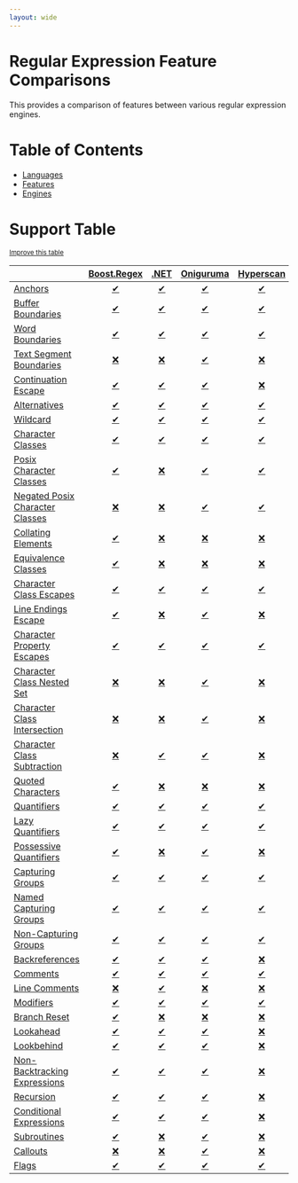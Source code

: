 ```yaml
---
layout: wide
---
```

# Regular Expression Feature Comparisons

This provides a comparison of features between various regular expression engines.

# Table of Contents

- [Languages](languages/index.md)
- [Features](features/index.md)
- [Engines](engines/index.md)

# Support Table
<sup>[Improve this table](https://github.com/rbuckton/regexp-features/blob/main/CONTRIBUTING.md)</sup>

|  | [Boost.Regex](engines/boost.regex.md) | [.NET](engines/dotnet.md) | [Oniguruma](engines/oniguruma.md) | [Hyperscan](engines/hyperscan.md) | [ECMAScript](engines/ecmascript.md) | [PCRE](engines/pcre.md) |
|:-|:-:|:-:|:-:|:-:|:-:|:-:|
| [Anchors](features/anchors.md) | [✔](engines/boost.regex.md#feature-anchors) | [✔](engines/dotnet.md#feature-anchors) | [✔](engines/oniguruma.md#feature-anchors) | [✔](engines/hyperscan.md#feature-anchors) | [✔](engines/ecmascript.md#feature-anchors) | [✔](engines/pcre.md#feature-anchors) |
| [Buffer Boundaries](features/buffer-boundaries.md) | [✔](engines/boost.regex.md#feature-buffer-boundaries) | [✔](engines/dotnet.md#feature-buffer-boundaries) | [✔](engines/oniguruma.md#feature-buffer-boundaries) | [✔](engines/hyperscan.md#feature-buffer-boundaries) | [❌](engines/ecmascript.md#feature-buffer-boundaries) | [✔](engines/pcre.md#feature-buffer-boundaries) |
| [Word Boundaries](features/word-boundaries.md) | [✔](engines/boost.regex.md#feature-word-boundaries) | [✔](engines/dotnet.md#feature-word-boundaries) | [✔](engines/oniguruma.md#feature-word-boundaries) | [✔](engines/hyperscan.md#feature-word-boundaries) | [✔](engines/ecmascript.md#feature-word-boundaries) | [✔](engines/pcre.md#feature-word-boundaries) |
| [Text Segment Boundaries](features/text-segment-boundaries.md) | [❌](engines/boost.regex.md#feature-text-segment-boundaries) | [❌](engines/dotnet.md#feature-text-segment-boundaries) | [✔](engines/oniguruma.md#feature-text-segment-boundaries) | [❌](engines/hyperscan.md#feature-text-segment-boundaries) | [❌](engines/ecmascript.md#feature-text-segment-boundaries) | [❌](engines/pcre.md#feature-text-segment-boundaries) |
| [Continuation Escape](features/continuation-escape.md) | [✔](engines/boost.regex.md#feature-continuation-escape) | [✔](engines/dotnet.md#feature-continuation-escape) | [✔](engines/oniguruma.md#feature-continuation-escape) | [❌](engines/hyperscan.md#feature-continuation-escape) | [❌](engines/ecmascript.md#feature-continuation-escape) | [✔](engines/pcre.md#feature-continuation-escape) |
| [Alternatives](features/alternatives.md) | [✔](engines/boost.regex.md#feature-alternatives) | [✔](engines/dotnet.md#feature-alternatives) | [✔](engines/oniguruma.md#feature-alternatives) | [✔](engines/hyperscan.md#feature-alternatives) | [✔](engines/ecmascript.md#feature-alternatives) | [✔](engines/pcre.md#feature-alternatives) |
| [Wildcard](features/wildcard.md) | [✔](engines/boost.regex.md#feature-wildcard) | [✔](engines/dotnet.md#feature-wildcard) | [✔](engines/oniguruma.md#feature-wildcard) | [✔](engines/hyperscan.md#feature-wildcard) | [✔](engines/ecmascript.md#feature-wildcard) | [✔](engines/pcre.md#feature-wildcard) |
| [Character Classes](features/character-classes.md) | [✔](engines/boost.regex.md#feature-character-classes) | [✔](engines/dotnet.md#feature-character-classes) | [✔](engines/oniguruma.md#feature-character-classes) | [✔](engines/hyperscan.md#feature-character-classes) | [✔](engines/ecmascript.md#feature-character-classes) | [✔](engines/pcre.md#feature-character-classes) |
| [Posix Character Classes](features/posix-character-classes.md) | [✔](engines/boost.regex.md#feature-posix-character-classes) | [❌](engines/dotnet.md#feature-posix-character-classes) | [✔](engines/oniguruma.md#feature-posix-character-classes) | [✔](engines/hyperscan.md#feature-posix-character-classes) | [❌](engines/ecmascript.md#feature-posix-character-classes) | [✔](engines/pcre.md#feature-posix-character-classes) |
| [Negated Posix Character Classes](features/negated-posix-character-classes.md) | [❌](engines/boost.regex.md#feature-negated-posix-character-classes) | [❌](engines/dotnet.md#feature-negated-posix-character-classes) | [✔](engines/oniguruma.md#feature-negated-posix-character-classes) | [✔](engines/hyperscan.md#feature-negated-posix-character-classes) | [❌](engines/ecmascript.md#feature-negated-posix-character-classes) | [✔](engines/pcre.md#feature-negated-posix-character-classes) |
| [Collating Elements](features/collating-elements.md) | [✔](engines/boost.regex.md#feature-collating-elements) | [❌](engines/dotnet.md#feature-collating-elements) | [❌](engines/oniguruma.md#feature-collating-elements) | [❌](engines/hyperscan.md#feature-collating-elements) | [❌](engines/ecmascript.md#feature-collating-elements) | [❌](engines/pcre.md#feature-collating-elements) |
| [Equivalence Classes](features/equivalence-classes.md) | [✔](engines/boost.regex.md#feature-equivalence-classes) | [❌](engines/dotnet.md#feature-equivalence-classes) | [❌](engines/oniguruma.md#feature-equivalence-classes) | [❌](engines/hyperscan.md#feature-equivalence-classes) | [❌](engines/ecmascript.md#feature-equivalence-classes) | [❌](engines/pcre.md#feature-equivalence-classes) |
| [Character Class Escapes](features/character-class-escapes.md) | [✔](engines/boost.regex.md#feature-character-class-escapes) | [✔](engines/dotnet.md#feature-character-class-escapes) | [✔](engines/oniguruma.md#feature-character-class-escapes) | [✔](engines/hyperscan.md#feature-character-class-escapes) | [✔](engines/ecmascript.md#feature-character-class-escapes) | [✔](engines/pcre.md#feature-character-class-escapes) |
| [Line Endings Escape](features/line-endings-escape.md) | [✔](engines/boost.regex.md#feature-line-endings-escape) | [❌](engines/dotnet.md#feature-line-endings-escape) | [✔](engines/oniguruma.md#feature-line-endings-escape) | [❌](engines/hyperscan.md#feature-line-endings-escape) | [❌](engines/ecmascript.md#feature-line-endings-escape) | [✔](engines/pcre.md#feature-line-endings-escape) |
| [Character Property Escapes](features/character-property-escapes.md) | [✔](engines/boost.regex.md#feature-character-property-escapes) | [✔](engines/dotnet.md#feature-character-property-escapes) | [✔](engines/oniguruma.md#feature-character-property-escapes) | [✔](engines/hyperscan.md#feature-character-property-escapes) | [✔](engines/ecmascript.md#feature-character-property-escapes) | [✔](engines/pcre.md#feature-character-property-escapes) |
| [Character Class Nested Set](features/character-class-nested-set.md) | [❌](engines/boost.regex.md#feature-character-class-nested-set) | [❌](engines/dotnet.md#feature-character-class-nested-set) | [✔](engines/oniguruma.md#feature-character-class-nested-set) | [❌](engines/hyperscan.md#feature-character-class-nested-set) | [❌](engines/ecmascript.md#feature-character-class-nested-set) | [❌](engines/pcre.md#feature-character-class-nested-set) |
| [Character Class Intersection](features/character-class-intersection.md) | [❌](engines/boost.regex.md#feature-character-class-intersection) | [❌](engines/dotnet.md#feature-character-class-intersection) | [✔](engines/oniguruma.md#feature-character-class-intersection) | [❌](engines/hyperscan.md#feature-character-class-intersection) | [❌](engines/ecmascript.md#feature-character-class-intersection) | [❌](engines/pcre.md#feature-character-class-intersection) |
| [Character Class Subtraction](features/character-class-subtraction.md) | [❌](engines/boost.regex.md#feature-character-class-subtraction) | [✔](engines/dotnet.md#feature-character-class-subtraction) | [✔](engines/oniguruma.md#feature-character-class-subtraction) | [❌](engines/hyperscan.md#feature-character-class-subtraction) | [❌](engines/ecmascript.md#feature-character-class-subtraction) | [❌](engines/pcre.md#feature-character-class-subtraction) |
| [Quoted Characters](features/quoted-characters.md) | [✔](engines/boost.regex.md#feature-quoted-characters) | [❌](engines/dotnet.md#feature-quoted-characters) | [❌](engines/oniguruma.md#feature-quoted-characters) | [❌](engines/hyperscan.md#feature-quoted-characters) | [❌](engines/ecmascript.md#feature-quoted-characters) | [✔](engines/pcre.md#feature-quoted-characters) |
| [Quantifiers](features/quantifiers.md) | [✔](engines/boost.regex.md#feature-quantifiers) | [✔](engines/dotnet.md#feature-quantifiers) | [✔](engines/oniguruma.md#feature-quantifiers) | [✔](engines/hyperscan.md#feature-quantifiers) | [✔](engines/ecmascript.md#feature-quantifiers) | [✔](engines/pcre.md#feature-quantifiers) |
| [Lazy Quantifiers](features/lazy-quantifiers.md) | [✔](engines/boost.regex.md#feature-lazy-quantifiers) | [✔](engines/dotnet.md#feature-lazy-quantifiers) | [✔](engines/oniguruma.md#feature-lazy-quantifiers) | [✔](engines/hyperscan.md#feature-lazy-quantifiers) | [✔](engines/ecmascript.md#feature-lazy-quantifiers) | [✔](engines/pcre.md#feature-lazy-quantifiers) |
| [Possessive Quantifiers](features/possessive-quantifiers.md) | [✔](engines/boost.regex.md#feature-possessive-quantifiers) | [❌](engines/dotnet.md#feature-possessive-quantifiers) | [✔](engines/oniguruma.md#feature-possessive-quantifiers) | [❌](engines/hyperscan.md#feature-possessive-quantifiers) | [❌](engines/ecmascript.md#feature-possessive-quantifiers) | [✔](engines/pcre.md#feature-possessive-quantifiers) |
| [Capturing Groups](features/capturing-groups.md) | [✔](engines/boost.regex.md#feature-capturing-groups) | [✔](engines/dotnet.md#feature-capturing-groups) | [✔](engines/oniguruma.md#feature-capturing-groups) | [✔](engines/hyperscan.md#feature-capturing-groups) | [✔](engines/ecmascript.md#feature-capturing-groups) | [✔](engines/pcre.md#feature-capturing-groups) |
| [Named Capturing Groups](features/named-capturing-groups.md) | [✔](engines/boost.regex.md#feature-named-capturing-groups) | [✔](engines/dotnet.md#feature-named-capturing-groups) | [✔](engines/oniguruma.md#feature-named-capturing-groups) | [✔](engines/hyperscan.md#feature-named-capturing-groups) | [✔](engines/ecmascript.md#feature-named-capturing-groups) | [✔](engines/pcre.md#feature-named-capturing-groups) |
| [Non-Capturing Groups](features/non-capturing-groups.md) | [✔](engines/boost.regex.md#feature-non-capturing-groups) | [✔](engines/dotnet.md#feature-non-capturing-groups) | [✔](engines/oniguruma.md#feature-non-capturing-groups) | [✔](engines/hyperscan.md#feature-non-capturing-groups) | [✔](engines/ecmascript.md#feature-non-capturing-groups) | [✔](engines/pcre.md#feature-non-capturing-groups) |
| [Backreferences](features/backreferences.md) | [✔](engines/boost.regex.md#feature-backreferences) | [✔](engines/dotnet.md#feature-backreferences) | [✔](engines/oniguruma.md#feature-backreferences) | [❌](engines/hyperscan.md#feature-backreferences) | [✔](engines/ecmascript.md#feature-backreferences) | [✔](engines/pcre.md#feature-backreferences) |
| [Comments](features/comments.md) | [✔](engines/boost.regex.md#feature-comments) | [✔](engines/dotnet.md#feature-comments) | [✔](engines/oniguruma.md#feature-comments) | [✔](engines/hyperscan.md#feature-comments) | [❌](engines/ecmascript.md#feature-comments) | [✔](engines/pcre.md#feature-comments) |
| [Line Comments](features/line-comments.md) | [❌](engines/boost.regex.md#feature-line-comments) | [✔](engines/dotnet.md#feature-line-comments) | [❌](engines/oniguruma.md#feature-line-comments) | [❌](engines/hyperscan.md#feature-line-comments) | [❌](engines/ecmascript.md#feature-line-comments) | [✔](engines/pcre.md#feature-line-comments) |
| [Modifiers](features/modifiers.md) | [✔](engines/boost.regex.md#feature-modifiers) | [✔](engines/dotnet.md#feature-modifiers) | [✔](engines/oniguruma.md#feature-modifiers) | [✔](engines/hyperscan.md#feature-modifiers) | [❌](engines/ecmascript.md#feature-modifiers) | [✔](engines/pcre.md#feature-modifiers) |
| [Branch Reset](features/branch-reset.md) | [✔](engines/boost.regex.md#feature-branch-reset) | [❌](engines/dotnet.md#feature-branch-reset) | [❌](engines/oniguruma.md#feature-branch-reset) | [❌](engines/hyperscan.md#feature-branch-reset) | [❌](engines/ecmascript.md#feature-branch-reset) | [✔](engines/pcre.md#feature-branch-reset) |
| [Lookahead](features/lookahead.md) | [✔](engines/boost.regex.md#feature-lookahead) | [✔](engines/dotnet.md#feature-lookahead) | [✔](engines/oniguruma.md#feature-lookahead) | [❌](engines/hyperscan.md#feature-lookahead) | [✔](engines/ecmascript.md#feature-lookahead) | [✔](engines/pcre.md#feature-lookahead) |
| [Lookbehind](features/lookbehind.md) | [✔](engines/boost.regex.md#feature-lookbehind) | [✔](engines/dotnet.md#feature-lookbehind) | [✔](engines/oniguruma.md#feature-lookbehind) | [❌](engines/hyperscan.md#feature-lookbehind) | [✔](engines/ecmascript.md#feature-lookbehind) | [✔](engines/pcre.md#feature-lookbehind) |
| [Non-Backtracking Expressions](features/non-backtracking-expressions.md) | [✔](engines/boost.regex.md#feature-non-backtracking-expressions) | [✔](engines/dotnet.md#feature-non-backtracking-expressions) | [✔](engines/oniguruma.md#feature-non-backtracking-expressions) | [❌](engines/hyperscan.md#feature-non-backtracking-expressions) | [❌](engines/ecmascript.md#feature-non-backtracking-expressions) | [✔](engines/pcre.md#feature-non-backtracking-expressions) |
| [Recursion](features/recursion.md) | [✔](engines/boost.regex.md#feature-recursion) | [✔](engines/dotnet.md#feature-recursion) | [✔](engines/oniguruma.md#feature-recursion) | [❌](engines/hyperscan.md#feature-recursion) | [❌](engines/ecmascript.md#feature-recursion) | [✔](engines/pcre.md#feature-recursion) |
| [Conditional Expressions](features/conditional-expressions.md) | [✔](engines/boost.regex.md#feature-conditional-expressions) | [✔](engines/dotnet.md#feature-conditional-expressions) | [✔](engines/oniguruma.md#feature-conditional-expressions) | [❌](engines/hyperscan.md#feature-conditional-expressions) | [❌](engines/ecmascript.md#feature-conditional-expressions) | [✔](engines/pcre.md#feature-conditional-expressions) |
| [Subroutines](features/subroutines.md) | [✔](engines/boost.regex.md#feature-subroutines) | [❌](engines/dotnet.md#feature-subroutines) | [✔](engines/oniguruma.md#feature-subroutines) | [❌](engines/hyperscan.md#feature-subroutines) | [❌](engines/ecmascript.md#feature-subroutines) | [✔](engines/pcre.md#feature-subroutines) |
| [Callouts](features/callouts.md) | [❌](engines/boost.regex.md#feature-callouts) | [❌](engines/dotnet.md#feature-callouts) | [✔](engines/oniguruma.md#feature-callouts) | [❌](engines/hyperscan.md#feature-callouts) | [❌](engines/ecmascript.md#feature-callouts) | [✔](engines/pcre.md#feature-callouts) |
| [Flags](features/flags.md) | [✔](engines/boost.regex.md#feature-flags) | [✔](engines/dotnet.md#feature-flags) | [✔](engines/oniguruma.md#feature-flags) | [✔](engines/hyperscan.md#feature-flags) | [✔](engines/ecmascript.md#feature-flags) | [✔](engines/pcre.md#feature-flags) |




[new engine]: https://github.com/rbuckton/regexp-features/blob/main/CONTRIBUTING.md#adding-new-engines
[new feature]: https://github.com/rbuckton/regexp-features/blob/main/CONTRIBUTING.md#adding-new-features
[new language]: https://github.com/rbuckton/regexp-features/blob/main/CONTRIBUTING.md#adding-new-languages

[Anchors]: features/anchors.md
[Anchor]: features/anchors.md
[Buffer Boundaries]: features/buffer-boundaries.md
[Buffer Boundary]: features/buffer-boundaries.md
[Word Boundaries]: features/word-boundaries.md
[Word Boundary]: features/word-boundaries.md
[Text Segment Boundaries]: features/text-segment-boundaries.md
[Text Segment Boundary]: features/text-segment-boundaries.md
[Continuation Escape]: features/continuation-escape.md
[Alternatives]: features/alternatives.md
[Alternative]: features/alternatives.md
[Wildcard]: features/wildcard.md
[Wildcards]: features/wildcard.md
[Character Classes]: features/character-classes.md
[Character Class]: features/character-classes.md
[Posix Character Classes]: features/posix-character-classes.md
[Posix Character Class]: features/posix-character-classes.md
[Negated Posix Character Classes]: features/negated-posix-character-classes.md
[Negated Posix Character Class]: features/negated-posix-character-classes.md
[Collating Elements]: features/collating-elements.md
[Collating Element]: features/collating-elements.md
[Equivalence Classes]: features/equivalence-classes.md
[Equivalence Class]: features/equivalence-classes.md
[Character Class Escapes]: features/character-class-escapes.md
[Character Class Escape]: features/character-class-escapes.md
[Line Endings Escape]: features/line-endings-escape.md
[Character Property Escapes]: features/character-property-escapes.md
[Character Property Escape]: features/character-property-escapes.md
[Character Class Nested Set]: features/character-class-nested-set.md
[Character Class Nested Sets]: features/character-class-nested-set.md
[Character Class Intersection]: features/character-class-intersection.md
[Character Class Intersections]: features/character-class-intersection.md
[Character Class Subtraction]: features/character-class-subtraction.md
[Quoted Characters]: features/quoted-characters.md
[Quantifiers]: features/quantifiers.md
[Quantifier]: features/quantifiers.md
[Lazy Quantifiers]: features/lazy-quantifiers.md
[Lazy Quantifier]: features/lazy-quantifiers.md
[Possessive Quantifiers]: features/possessive-quantifiers.md
[Possessive Quantifier]: features/possessive-quantifiers.md
[Capturing Groups]: features/capturing-groups.md
[Capturing Group]: features/capturing-groups.md
[Capture Groups]: features/capturing-groups.md
[Capture Group]: features/capturing-groups.md
[Named Capturing Groups]: features/named-capturing-groups.md
[Named Capturing Group]: features/named-capturing-groups.md
[Named Capture Groups]: features/named-capturing-groups.md
[Named Capture Group]: features/named-capturing-groups.md
[Non-Capturing Groups]: features/non-capturing-groups.md
[Non-Capturing group]: features/non-capturing-groups.md
[Backreferences]: features/backreferences.md
[Backreference]: features/backreferences.md
[Comments]: features/comments.md
[Comment]: features/comments.md
[Line Comments]: features/line-comments.md
[Line Comment]: features/line-comments.md
[x-mode Comments]: features/line-comments.md
[x-mode Comment]: features/line-comments.md
[Modifiers]: features/modifiers.md
[Modifier]: features/modifiers.md
[Branch Reset]: features/branch-reset.md
[Lookahead]: features/lookahead.md
[Lookbehind]: features/lookbehind.md
[Non-Backtracking Expressions]: features/non-backtracking-expressions.md
[Non-Backtracking Expression]: features/non-backtracking-expressions.md
[Recursion]: features/recursion.md
[Recursive Expression]: features/recursion.md
[Conditional Expressions]: features/conditional-expressions.md
[Conditional Expression]: features/conditional-expressions.md
[Subroutines]: features/subroutines.md
[Subroutine]: features/subroutines.md
[Callouts]: features/callouts.md
[Callout]: features/callouts.md
[Flags]: features/flags.md
[Flag]: features/flags.md
[RegExp Flags]: features/flags.md
[RegExp Flag]: features/flags.md


[article:Anchors]: features/anchors.md
[article:Buffer Boundaries]: features/buffer-boundaries.md
[article:Word Boundaries]: features/word-boundaries.md
[article:Text Segment Boundaries]: features/text-segment-boundaries.md
[article:Continuation Escape]: features/continuation-escape.md
[article:Alternatives]: features/alternatives.md
[article:Wildcard]: features/wildcard.md
[article:Character Classes]: features/character-classes.md
[article:Posix Character Classes]: features/posix-character-classes.md
[article:Negated Posix Character Classes]: features/negated-posix-character-classes.md
[article:Collating Elements]: features/collating-elements.md
[article:Equivalence Classes]: features/equivalence-classes.md
[article:Character Class Escapes]: features/character-class-escapes.md
[article:Line Endings Escape]: features/line-endings-escape.md
[article:Character Property Escapes]: features/character-property-escapes.md
[article:Character Class Nested Set]: features/character-class-nested-set.md
[article:Character Class Intersection]: features/character-class-intersection.md
[article:Character Class Subtraction]: features/character-class-subtraction.md
[article:Quoted Characters]: features/quoted-characters.md
[article:Quantifiers]: features/quantifiers.md
[article:Lazy Quantifiers]: features/lazy-quantifiers.md
[article:Possessive Quantifiers]: features/possessive-quantifiers.md
[article:Capturing Groups]: features/capturing-groups.md
[article:Named Capturing Groups]: features/named-capturing-groups.md
[article:Non-Capturing Groups]: features/non-capturing-groups.md
[article:Backreferences]: features/backreferences.md
[article:Comments]: features/comments.md
[article:Line Comments]: features/line-comments.md
[article:Modifiers]: features/modifiers.md
[article:Branch Reset]: features/branch-reset.md
[article:Lookahead]: features/lookahead.md
[article:Lookbehind]: features/lookbehind.md
[article:Non-Backtracking Expressions]: features/non-backtracking-expressions.md
[article:Recursion]: features/recursion.md
[article:Conditional Expressions]: features/conditional-expressions.md
[article:Subroutines]: features/subroutines.md
[article:Callouts]: features/callouts.md
[article:Flags]: features/flags.md

[Reference]: #


[C++]: languages/cpp.md
[C#]: languages/csharp.md
[D]: languages/d.md
[ECMAScript]: languages/ecmascript.md
[F#]: languages/fsharp.md
[Haskell]: languages/haskell.md
[Java]: languages/java.md
[Julia]: languages/julia.md
[Lua]: languages/lua.md
[Object Pascal]: languages/object-pascal.md
[Perl]: languages/perl.md
[Python]: languages/python.md
[Ruby]: languages/ruby.md
[Rust]: languages/rust.md
[Tcl]: languages/tcl.md
[VB.net]: languages/vbnet.md
[C]: languages/c.md
